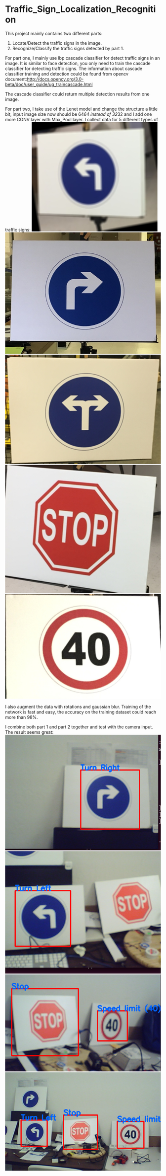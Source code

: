 # Traffic_Sign_Localization_Recognition

This project mainly contains two different parts:
1. Locate/Detect the traffic signs in the image.
2. Recognize/Classify the traffic signs detected by part 1.

For part one, I mainly use lbp cascade classifier for detect traffic signs in an image. It is similar to face detection, you only need to train the cascade classifier for detecting traffic signs. The information about cascade classifier training and detection could be found from opencv document:http://docs.opencv.org/3.0-beta/doc/user_guide/ug_traincascade.html

The cascade classifier could return multiple detection results from one image.

For part two, I take use of the Lenet model and change the structure a little bit, input image size now should be 64*64 instead of 32*32 and I add one more CONV layer with Max_Pool layer. I collect data for 5 different types of traffic signs:
![alt text](https://github.com/hx19940102/Traffic_Sign_Localization_Recognition/blob/master/001_5.jpg)
![alt text](https://github.com/hx19940102/Traffic_Sign_Localization_Recognition/blob/master/002_25.jpg)
![alt text](https://github.com/hx19940102/Traffic_Sign_Localization_Recognition/blob/master/003_35.jpg)
![alt text](https://github.com/hx19940102/Traffic_Sign_Localization_Recognition/blob/master/004_13.jpg)
![alt text](https://github.com/hx19940102/Traffic_Sign_Localization_Recognition/blob/master/005_1.jpg)

I also augment the data with rotations and gaussian blur.
Training of the network is fast and easy, the accuracy on the training dataset could reach more than 98%.

I combine both part 1 and part 2 together and test with the camera input. The result seems great:
![alt text](https://github.com/hx19940102/Traffic_Sign_Localization_Recognition/blob/master/result1.png)
![alt text](https://github.com/hx19940102/Traffic_Sign_Localization_Recognition/blob/master/result2.png)
![alt text](https://github.com/hx19940102/Traffic_Sign_Localization_Recognition/blob/master/result3.png)
![alt text](https://github.com/hx19940102/Traffic_Sign_Localization_Recognition/blob/master/result4.png)

